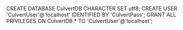 CREATE DATABASE CulvertDB CHARACTER SET utf8;
CREATE USER 'CulvertUser'@'localhost' IDENTIFIED BY 'CulvertPass';
GRANT ALL PRIVILEGES ON CulvertDB.* TO 'CulvertUser'@'localhost';